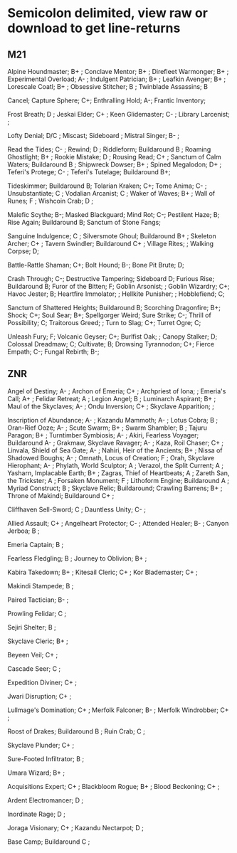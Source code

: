 # Semicolon delimited, view raw or download to get line-returns

## M21

Alpine Houndmaster; B+ ; 
Conclave Mentor; B+ ; 
Direfleet Warmonger; B+ ; 
Experimental Overload; A- ; 
Indulgent Patrician; B+ ; 
Leafkin Avenger; B+ ; 
Lorescale Coatl; B+ ; 
Obsessive Stitcher; B ; 
Twinblade Assassins; B


Cancel;
Capture Sphere; C+;
Enthralling Hold; A-;
Frantic Inventory; 

Frost Breath; D ; 
Jeskai Elder; C+ ; 
Keen Glidemaster; C- ; 
Library Larcenist;  ;

Lofty Denial; D/C ;
Miscast; Sideboard ;
Mistral Singer; B- ;

Read the Tides; C- ;
Rewind; D ;
Riddleform; Buildaround B ;
Roaming Ghostlight; B+ ;
Rookie Mistake; D ;
Rousing Read; C+ ;
Sanctum of Calm Waters; Buildaround B ;
Shipwreck Dowser; B+ ;
Spined Megalodon; D+ ;
Teferi's Protege; C- ;
Teferi's Tutelage;  Buildaround B+;

Tideskimmer; Buildaround B;
Tolarian Kraken; C+;
Tome Anima; C- ;
Unsubstantiate; C ;
Vodalian Arcanist; C ;
Waker of Waves; B+ ; 
Wall of Runes; F ;
Wishcoin Crab; D ;

Malefic Scythe; B-;
Masked Blackguard; 
Mind Rot; C-;
Pestilent Haze; B;
Rise Again; Buildaround B;
Sanctum of Stone Fangs; 

Sanguine Indulgence; C ;
Silversmote Ghoul; Buildaround B+ ;
Skeleton Archer; C+ ; 
Tavern Swindler; Buildaround C+ ;
Village Rites;  ;
Walking Corpse; D; 

Battle-Rattle Shaman; C+;
Bolt Hound; B-;
Bone Pit Brute; D;

Crash Through; C-;
Destructive Tampering; Sideboard D;
Furious Rise; Buildaround B;
Furor of the Bitten; F;
Goblin Arsonist;  ;
Goblin Wizardry; C+;
Havoc Jester; B;
Heartfire Immolator;  ;
Hellkite Punisher;  ;
Hobblefiend; C;

Sanctum of Shattered Heights; Buildaround B;
Scorching Dragonfire; B+;
Shock; C+;
Soul Sear; B+;
Spellgorger Weird; 
Sure Strike; C-;
Thrill of Possibility; C;
Traitorous Greed; ;
Turn to Slag; C+;
Turret Ogre; C;

Unleash Fury; F;
Volcanic Geyser; C+;
Burlfist Oak; ;
Canopy Stalker; D;
Colossal Dreadmaw; C;
Cultivate; B;
Drowsing Tyrannodon; C+;
Fierce Empath; C-;
Fungal Rebirth; B-;





## ZNR

Angel of Destiny; A- ;
Archon of Emeria; C+ ;
Archpriest of Iona; ;
Emeria's Call; A+ ;
Felidar Retreat; A ;
Legion Angel; B ;
Luminarch Aspirant; B+ ;
Maul of the Skyclaves; A- ;
Ondu Inversion; C+ ;
Skyclave Apparition; ;

Inscription of Abundance; A- ;
Kazandu Mammoth; A- ;
Lotus Cobra; B ;
Oran-Rief Ooze; A- ;
Scute Swarm; B+ ;
Swarm Shambler; B ;
Tajuru Paragon; B+ ;
Turntimber Symbiosis; A- ;
Akiri, Fearless Voyager; Buildaround A- ;
Grakmaw, Skyclave Ravager; A- ;
Kaza, Roil Chaser; C+ ;
Linvala, Shield of Sea Gate; A- ;
Nahiri, Heir of the Ancients; B+ ;
Nissa of Shadowed Boughs; A- ;
Omnath, Locus of Creation; F ;
Orah, Skyclave Hierophant; A- ;
Phylath, World Sculptor; A ;
Verazol, the Split Current; A ;
Yasharn, Implacable Earth; B+ ;
Zagras, Thief of Heartbeats; A ;
Zareth San, the Trickster; A ;
Forsaken Monument; F ;
Lithoform Engine; Buildaround A ;
Myriad Construct; B ;
Skyclave Relic; Buildaround;
Crawling Barrens; B+ ;
Throne of Makindi; Buildaround C+ ;

Cliffhaven Sell-Sword; C ;
Dauntless Unity; C- ;

Allied Assault; C+ ;
Angelheart Protector; C- ;
Attended Healer; B- ;
Canyon Jerboa; B ;

Emeria Captain; B ;

Fearless Fledgling; B ;
Journey to Oblivion; B+ ;

Kabira Takedown; B+ ;
Kitesail Cleric; C+ ;
Kor Blademaster; C+ ;

Makindi Stampede; B ;

Paired Tactician; B- ;

Prowling Felidar; C ;

Sejiri Shelter; B ;

Skyclave Cleric; B+ ;

Beyeen Veil; C+ ;

Cascade Seer; C ;

Expedition Diviner; C+ ;

Jwari Disruption; C+ ;

Lullmage's Domination; C+ ;
Merfolk Falconer; B- ;
Merfolk Windrobber; C+ ;

Roost of Drakes; Buildaround B ;
Ruin Crab; C ;

Skyclave Plunder; C+ ;

Sure-Footed Infiltrator; B ;

Umara Wizard; B+ ;

Acquisitions Expert; C+ ;
Blackbloom Rogue; B+ ;
Blood Beckoning; C+ ;

Ardent Electromancer; D ;

Inordinate Rage; D ;

Joraga Visionary; C+ ;
Kazandu Nectarpot; D ;

Base Camp; Buildaround C ;

